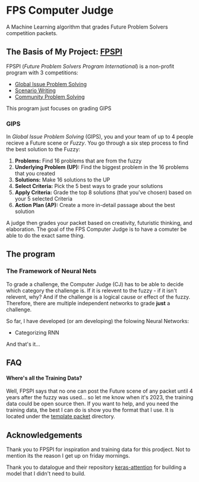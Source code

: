 # FPS Computer Judge
A Machine Learning algorithm that grades Future Problem Solvers competition packets.


## The Basis of My Project: [FPSPI](https://www.fpspi.org)

FPSPI (*Future Problem Solvers Program International*) is a non-profit program with 3 competitions:

* [Global Issue Problem Solving](http://www.fpspi.org/gips.html)
* [Scenario Writing](http://www.fpspi.org/sw.html)
* [Community Problem Solving](http://www.fpspi.org/cmps.html)

This program just focuses on grading GIPS

### GIPS
In *Global Issue Problem Solving* (GIPS), you and your team of up to 4 people recieve a Future scene or *Fuzzy*. You go through a six step process to find the best solution to the Fuzzy:

1. **Problems:** Find 16 problems that are from the fuzzy 
2. **Underlying Problem (UP):** Find the biggest problem in the 16 problems that you created
3. **Solutions:** Make 16 solutions to the UP
4. **Select Criteria:** Pick the 5 best ways to grade your solutions
5. **Apply Criteria:** Grade the top 8 solutions (that you've chosen) based on your 5 selected Criteria
6. **Action Plan (AP):** Create a more in-detail passage about the best solution

A judge then grades your packet based on creativity, futuristic thinking, and elaboration. The goal of the FPS Computer Judge is to have a comuter be able to do the exact same thing.

## The program

### The Framework of Neural Nets

To grade a challenge, the Computer Judge (CJ) has to be able to decide which category the challenge is. If it is relevent to the fuzzy - if it isn't relevent, why? And if the challenge is a logical cause or effect of the fuzzy. Therefore, there are multiple independent networks to grade **just** a challenge.

So far, I have developed (or am developing) the folowing Neural Networks:

* Categorizing RNN

And that's it...

<!--
#### The Categorizing Recurrent Neural Network
Probably the most complicated Neural Network to built and train, and the most straight forward named network, but probably the most complicated Neural Network in general. The CRNN will categorize and decide why a problem or solution is categorized the way it is.
#### The Yes Challenge/Relevant Solution Neural Network (YC/RSNN)
The YR as I've dubed it, which is a nickname for an abreviation, will find what makes good challenges and good solutions and grades them accordingly.
#### The Elaboration Neural Network (ENN)
"The N" for short, this Neural Network will decide if A) a challenge has clarity on why it's a futuristic problem and B) a relevent solution is elaborated on.
#### The step 4 Relevance Neural Network (4RNN)
This neural network's output will consist of the five types of criteria. The 4RNN will decide if a criteria is Advanced, Modified, Generic, Duplicate, or Not Relevant to the UP.
#### The Overal Neural Network (ONN)
This is not "one ANN to rule them all", but the "hardworkness neural network". It grades the Research Applied, the Creative Strength, and Futuristic thinking. This will be a difficult Neural Network to train becuase this is the most intuitive part of the grading, and I'm not even sure what the inputs will be.
#### Underlying Problem Neural Network
The UP Neural Network will find the different sections the Underlying Problem is required to have and will also grade the two intuitive parts of the UP, the Focus and the Adequacy of it.
#### The Action plan Neural Network (Ann)
The Ann will grade the Action plan on it's Relevance, Effectiveness, Impact, Humaness, and Development. This Network will definitly be influenced by the UPNN
and it's Adequacy.
-->

## FAQ
   #### Where's all the Training Data?
   Well, FPSPI says that no one can post the Future scene of any packet until 4 years after the fuzzy was used... so let me know when it's 2023, the training data could be open source then. If you want to help, and you need the training data, the best I can do is show you the format that I use. It is located under the [template packet](https://github.com/th4t-gi/FPS-CJ/tree/master/template%20packet) directory.

## Acknowledgements
Thank you to FPSPI for inspiration and training data for this prodject. Not to mention its the reason I get up on friday mornings.

Thank you to datalogue and their repository [keras-attention](https://github.com/datalogue/keras-attention) for building a model that I didn't need to build.

